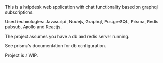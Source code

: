 This is a helpdesk web application with chat functionality based on graphql subscriptions.

Used technologies: Javascript, Nodejs, Graphql, PostgreSQL, Prisma, Redis pubsub, Apollo and Reactjs.

The project assumes you have a db and redis server running.

See prisma's documentation for db configuration.

Project is a WIP.